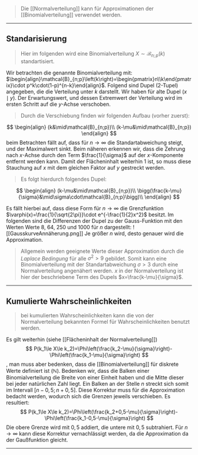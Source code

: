 > Die [[Normalverteilung]] kann für Approximationen der [[Binomialverteilung]] verwendet werden.

---
## Standarisierung
> Hier im folgenden wird eine Binomialverteilung $X\sim\mathcal{B}_{n;p}\left(k\right)$ standartisiert.

Wir betrachten die genannte Binomialverteilung mit:
$\begin{align}\mathcal{B}_{n;p}\left(k\right)=\begin{pmatrix}n\\k\end{pmatrix}\cdot p^k\cdot(1-p)^{n-k}\end{align}$.
Folgend sind Dupel (2-Tupel) angegeben, die die Verteilung unter $k$ darstellt. Wir haben für alte Dupel $(x\mid y)$.
Der Erwartungswert, und dessen Extremwert der Verteilung wird im ersten Schritt auf die $y$-Achse verschoben.
> Durch die Verschiebung finden wir folgenden Aufbau (vorher zuerst):

$$
\begin{align}
	(k&\mid\mathcal{B}_{n;p})\\
	(k-\mu&\mid\mathcal{B}_{n;p})
\end{align}
$$
beim Betrachten fällt auf, dass für $n\to\infty$ die Standartabweichung steigt, und der Maximalwert sinkt. Beim näheren erkennen wir, dass die Zehrung nach $x$-Achse durch den Term $\frac{1}{\sigma}$ auf der $x$-Komponente entfernt werden kann. Damit der Flächeninhalt weiterhin $1$ ist, so muss diese Stauchung auf $x$ mit dem gleichen Faktor auf $y$ gestreckt werden.
> Es folgt hierdurch folgendes Dupel:

$$
\begin{align}
	(k-\mu&\mid\mathcal{B}_{n;p})\\
	\bigg(\frac{k-\mu}{\sigma}&\mid\sigma\cdot\mathcal{B}_{n;p}\bigg)\\
\end{align}
$$

Es fällt hierbei auf, dass diese Form für $n\to\infty$ die Grenzfunktion $\varphi(x)=\frac{1}{\sqrt{2\pi}}\cdot e^{-\frac{1}{2}x^2}$ besitzt. Im folgenden sind die Differenzen der Dupel zu der Gauss-Funktion mit den Werten Werte $8$, $64$, $250$  und $1000$ für $n$ dargestellt:
![[GausskurveAnnäherung.png]]
Je größer $n$ wird, desto genauer wird die Approximation.

> Allgemein werden geeignete Werte dieser Approximation durch die *Laplace Bedingung* für alle $\sigma^2>9$ gebildet. Somit kann eine Binomialverteilung mit der Standartabweichung $\sigma>3$ durch eine Normalverteilung angenähert werden. $x$ in der Normalverteilung ist hier der beschriebene Term des Dupels $x=\frac{k-\mu}{\sigma}$.

---
## Kumulierte Wahrscheinlichkeiten
> bei kumulierten Wahrscheinlichkeiten kann die von der Normalverteilung bekannten Formel für Wahrscheinlichkeiten benutzt werden.

Es gilt weiterhin (siehe [[Flächeninhalt der Normalverteilung]])
$$
P(k_1\le X\le k_2)=\Phi\left(\frac{k_2-\mu}{\sigma}\right)-\Phi\left(\frac{k_1-\mu}{\sigma}\right)
$$
, man muss aber bedenken, dass die [[Binomialverteilung]] für diskrete Werte definiert ist ($\mathbb{N}$). Bedenken wir, dass die Balken einer Binomialverteilung die Breite von einer Einheit haben und die Mitte dieser bei jeder natürlichen Zahl liegt. Ein Balken an der Stelle $n$ streckt sich somit im Intervall $\left[n-0,5;n+0,5\right]$. Diese Korrektur muss für die Approximation bedacht werden, wodurch sich die Grenzen jeweils verschieben. Es resultiert:
$$
P(k_1\le X\le k_2)=\Phi\left(\frac{k_2+0,5-\mu}{\sigma}\right)-\Phi\left(\frac{k_1-0,5-\mu}{\sigma}\right)
$$
Die obere Grenze wird mit $0,5$ addiert, die untere mit $0,5$ subtrahiert. Für $n\to\infty$ kann diese Korrektur vernachlässigt werden, da die Approximation da der Gaußfunktion gleicht.

---